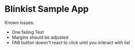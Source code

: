 # Blinkist Sample App

Known Issues:
- One failing Test
- Margins should be adjusted
- FAB button doesn't react to click until you interact with list
